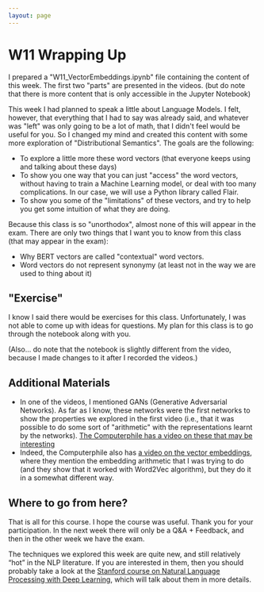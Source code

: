 ```yaml
---
layout: page
---
```



W11 Wrapping Up
===============



I prepared a "W11\_VectorEmbeddings.ipynb" file containing the content of this week.
The first two "parts" are presented in the videos.
(but do note that there is more content that is only accessible in the Jupyter Notebook)

This week I had planned to speak a little about Language Models.
I felt, however, that everything that I had to say was already said, and
whatever was "left" was only going to be a lot of math, that I didn't feel would
be useful for you. So I changed my mind and created this content with some more
exploration of "Distributional Semantics". The goals are the following:

 * To explore a little more these word vectors (that everyone keeps using and
   talking about these days)
 * To show you one way that you can just "access" the word vectors, without
   having to train a Machine Learning model, or deal with too many complications.
   In our case, we will use a Python library called Flair.
 * To show you some of the "limitations" of these vectors, and try to help you
   get some intuition of what they are doing.

Because this class is so "unorthodox", almost none of this will appear in the
exam. There are only two things that I want you to know from this class (that
may appear in the exam):

 * Why BERT vectors are called "contextual" word vectors.
 * Word vectors do not represent synonymy (at least not in the way we are used
   to thing about it)

"Exercise"
----------

I know I said there would be exercises for this class. Unfortunately, I was not
able to come up with ideas for questions. My plan for this class is to go
through the notebook along with you.

(Also... do note that the notebook is slightly different from the video, because
I made changes to it after I recorded the videos.)

Additional Materials
--------------------

 * In one of the videos, I mentioned GANs (Generative Adversarial Networks).
   As far as I know, these networks were the first networks to show the properties
   we explored in the first video (i.e., that it was possible to do some sort of
   "arithmetic" with the representations learnt by the networks).
   [The Computerphile has a video on these that may be interesting](https://www.youtube.com/watch?v=Sw9r8CL98N0)
 * Indeed, the Computerphile also has
   [a video on the vector embeddings](https://www.youtube.com/watch?v=gQddtTdmG_8),
   where they
   mention the embedding arithmetic that I was trying to do (and they show that
   it worked with Word2Vec algorithm), but they do it in a somewhat different way.

Where to go from here?
----------------------

That is all for this course. I hope the course was useful. Thank you for your
participation. In the next week there will only be a Q&A + Feedback, and then
in the other week we have the exam.

The techniques we explored this week are quite new, and still relatively “hot”
in the NLP literature. If you are interested in them, then you should probably
take a look at the
[Stanford course on Natural Language Processing with Deep Learning](https://www.youtube.com/playlist?list=PLoROMvodv4rOhcuXMZkNm7j3fVwBBY42z),
which will talk about them in more details.


